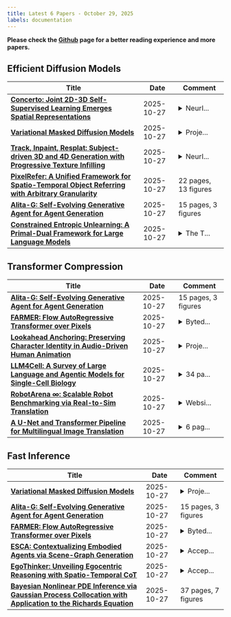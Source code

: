 ```yaml
---
title: Latest 6 Papers - October 29, 2025
labels: documentation
---
```

**Please check the [Github](https://github.com/zezhishao/MTS_Daily_ArXiv) page for a better reading experience and more papers.**

## Efficient Diffusion Models
| **Title** | **Date** | **Comment** |
| --- | --- | --- |
| **[Concerto: Joint 2D-3D Self-Supervised Learning Emerges Spatial Representations](http://arxiv.org/abs/2510.23607v1)** | 2025-10-27 | <details><summary>NeurI...</summary><p>NeurIPS 2025, produced by Pointcept, project page: https://pointcept.github.io/Concerto</p></details> |
| **[Variational Masked Diffusion Models](http://arxiv.org/abs/2510.23606v1)** | 2025-10-27 | <details><summary>Proje...</summary><p>Project Page: https://riccizz.github.io/VMD</p></details> |
| **[Track, Inpaint, Resplat: Subject-driven 3D and 4D Generation with Progressive Texture Infilling](http://arxiv.org/abs/2510.23605v1)** | 2025-10-27 | <details><summary>NeurI...</summary><p>NeurIPS 2025, 38 pages, 22 figures</p></details> |
| **[PixelRefer: A Unified Framework for Spatio-Temporal Object Referring with Arbitrary Granularity](http://arxiv.org/abs/2510.23603v1)** | 2025-10-27 | 22 pages, 13 figures |
| **[Alita-G: Self-Evolving Generative Agent for Agent Generation](http://arxiv.org/abs/2510.23601v1)** | 2025-10-27 | 15 pages, 3 figures |
| **[Constrained Entropic Unlearning: A Primal-Dual Framework for Large Language Models](http://arxiv.org/abs/2506.05314v2)** | 2025-10-27 | <details><summary>The T...</summary><p>The Thirty-Ninth Annual Conference on Neural Information Processing Systems</p></details> |

## Transformer Compression
| **Title** | **Date** | **Comment** |
| --- | --- | --- |
| **[Alita-G: Self-Evolving Generative Agent for Agent Generation](http://arxiv.org/abs/2510.23601v1)** | 2025-10-27 | 15 pages, 3 figures |
| **[FARMER: Flow AutoRegressive Transformer over Pixels](http://arxiv.org/abs/2510.23588v1)** | 2025-10-27 | <details><summary>Byted...</summary><p>Bytedance Seed Technical Report</p></details> |
| **[Lookahead Anchoring: Preserving Character Identity in Audio-Driven Human Animation](http://arxiv.org/abs/2510.23581v1)** | 2025-10-27 | <details><summary>Proje...</summary><p>Project page: https://lookahead-anchoring.github.io</p></details> |
| **[LLM4Cell: A Survey of Large Language and Agentic Models for Single-Cell Biology](http://arxiv.org/abs/2510.07793v2)** | 2025-10-27 | <details><summary>34 pa...</summary><p>34 pages, 5 figures, 7 tables</p></details> |
| **[RobotArena $\infty$: Scalable Robot Benchmarking via Real-to-Sim Translation](http://arxiv.org/abs/2510.23571v1)** | 2025-10-27 | <details><summary>Websi...</summary><p>Website: https://robotarenainf.github.io</p></details> |
| **[A U-Net and Transformer Pipeline for Multilingual Image Translation](http://arxiv.org/abs/2510.23554v1)** | 2025-10-27 | <details><summary>6 pag...</summary><p>6 pages, 3 figures, 5 tables, and 2 algorithms. Prepared in IEEE double-column format</p></details> |

## Fast Inference
| **Title** | **Date** | **Comment** |
| --- | --- | --- |
| **[Variational Masked Diffusion Models](http://arxiv.org/abs/2510.23606v1)** | 2025-10-27 | <details><summary>Proje...</summary><p>Project Page: https://riccizz.github.io/VMD</p></details> |
| **[Alita-G: Self-Evolving Generative Agent for Agent Generation](http://arxiv.org/abs/2510.23601v1)** | 2025-10-27 | 15 pages, 3 figures |
| **[FARMER: Flow AutoRegressive Transformer over Pixels](http://arxiv.org/abs/2510.23588v1)** | 2025-10-27 | <details><summary>Byted...</summary><p>Bytedance Seed Technical Report</p></details> |
| **[ESCA: Contextualizing Embodied Agents via Scene-Graph Generation](http://arxiv.org/abs/2510.15963v2)** | 2025-10-27 | <details><summary>Accep...</summary><p>Accepted as a Spotlight Paper at NeurIPS 2025</p></details> |
| **[EgoThinker: Unveiling Egocentric Reasoning with Spatio-Temporal CoT](http://arxiv.org/abs/2510.23569v1)** | 2025-10-27 | <details><summary>Accep...</summary><p>Accepted at NeurIPS 2025</p></details> |
| **[Bayesian Nonlinear PDE Inference via Gaussian Process Collocation with Application to the Richards Equation](http://arxiv.org/abs/2510.23550v1)** | 2025-10-27 | 37 pages, 7 figures |

